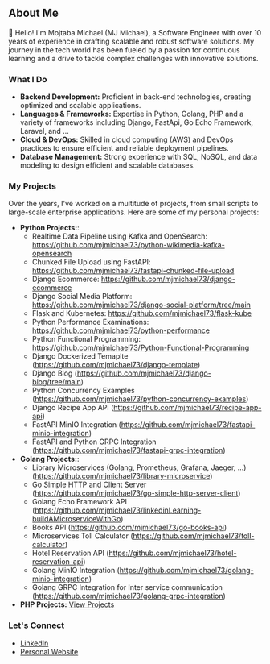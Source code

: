 ## About Me

👋 Hello! I'm Mojtaba Michael (MJ Michael), a Software Engineer with over 10 years of experience in crafting scalable and robust software solutions. My journey in the tech world has been fueled by a passion for continuous learning and a drive to tackle complex challenges with innovative solutions.

### What I Do
- **Backend Development:** Proficient in back-end technologies, creating optimized and scalable applications.
- **Languages & Frameworks:** Expertise in Python, Golang, PHP  and a variety of frameworks including Django, FastApi, Go Echo Framework, Laravel, and ...
- **Cloud & DevOps:** Skilled in cloud computing (AWS) and DevOps practices to ensure efficient and reliable deployment pipelines.
- **Database Management:** Strong experience with SQL, NoSQL, and data modeling to design efficient and scalable databases.

### My Projects
Over the years, I've worked on a multitude of projects, from small scripts to large-scale enterprise applications. Here are some of my personal projects:

- **Python Projects:**:
  - Realtime Data Pipeline using Kafka and OpenSearch: https://github.com/mjmichael73/python-wikimedia-kafka-opensearch
  - Chunked File Upload using FastAPI: https://github.com/mjmichael73/fastapi-chunked-file-upload
  - Django Ecommerce: https://github.com/mjmichael73/django-ecommerce
  - Django Social Media Platform: https://github.com/mjmichael73/django-social-platform/tree/main
  - Flask and Kubernetes: https://github.com/mjmichael73/flask-kube
  - Python Performance Examinations: https://github.com/mjmichael73/python-performance
  - Python Functional Programming: https://github.com/mjmichael73/Python-Functional-Programming
  - Django Dockerized Temaplte (https://github.com/mjmichael73/django-template)
  - Django Blog (https://github.com/mjmichael73/django-blog/tree/main)
  - Python Concurrency Examples (https://github.com/mjmichael73/python-concurrency-examples)
  - Django Recipe App API (https://github.com/mjmichael73/recipe-app-api)
  - FastAPI MinIO Integration (https://github.com/mjmichael73/fastapi-minio-integration)
  - FastAPI and Python GRPC Integration (https://github.com/mjmichael73/fastapi-grpc-integration)
- **Golang Projects:**:
  - Library Microservices (Golang, Prometheus, Grafana, Jaeger, ...) (https://github.com/mjmichael73/library-microservice)
  - Go Simple HTTP and Client Server (https://github.com/mjmichael73/go-simple-http-server-client)
  - Golang Echo Framework API (https://github.com/mjmichael73/linkedinLearning-buildAMicroserviceWithGo)
  - Books API (https://github.com/mjmichael73/go-books-api)
  - Microservices Toll Calculator (https://github.com/mjmichael73/toll-calculator)
  - Hotel Reservation API (https://github.com/mjmichael73/hotel-reservation-api)
  - Golang MinIO Integration (https://github.com/mjmichael73/golang-minio-integration)
  - Golang GRPC Integration for Inter service communication (https://github.com/mjmichael73/golang-grpc-integration)
- **PHP Projects:** [View Projects](https://github.com/mjmichael73?tab=repositories&q=&type=&language=php)

### Let's Connect
- [LinkedIn](https://www.linkedin.com/in/mjmichael/)
- [Personal Website](https://mjmjmj.name/)

